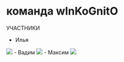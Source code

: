 # команда wInKoGnitO
УЧАСТНИКИ
- Илья
<img src="https://www.gifcen.com/wp-content/uploads/2024/02/rickroll-gif-6.gif" />
- Вадим
<img src=  /> 
- Максим
<img src= https://media1.tenor.com/m/AKyheooX6N8AAAAd/zhumaisinba-%D0%B6%D1%83%D0%BC%D0%B0%D0%B9%D1%81%D1%8B%D0%BD%D0%B1%D0%B0.gif /> 
